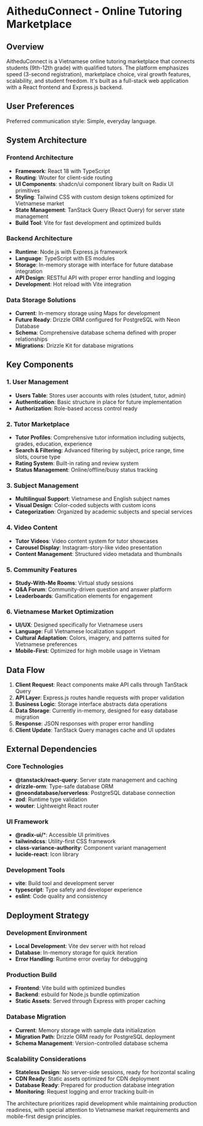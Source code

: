 # AitheduConnect - Online Tutoring Marketplace

## Overview

AitheduConnect is a Vietnamese online tutoring marketplace that connects students (9th-12th grade) with qualified tutors. The platform emphasizes speed (3-second registration), marketplace choice, viral growth features, scalability, and student freedom. It's built as a full-stack web application with a React frontend and Express.js backend.

## User Preferences

Preferred communication style: Simple, everyday language.

## System Architecture

### Frontend Architecture
- **Framework**: React 18 with TypeScript
- **Routing**: Wouter for client-side routing
- **UI Components**: shadcn/ui component library built on Radix UI primitives
- **Styling**: Tailwind CSS with custom design tokens optimized for Vietnamese market
- **State Management**: TanStack Query (React Query) for server state management
- **Build Tool**: Vite for fast development and optimized builds

### Backend Architecture
- **Runtime**: Node.js with Express.js framework
- **Language**: TypeScript with ES modules
- **Storage**: In-memory storage with interface for future database integration
- **API Design**: RESTful API with proper error handling and logging
- **Development**: Hot reload with Vite integration

### Data Storage Solutions
- **Current**: In-memory storage using Maps for development
- **Future Ready**: Drizzle ORM configured for PostgreSQL with Neon Database
- **Schema**: Comprehensive database schema defined with proper relationships
- **Migrations**: Drizzle Kit for database migrations

## Key Components

### 1. User Management
- **Users Table**: Stores user accounts with roles (student, tutor, admin)
- **Authentication**: Basic structure in place for future implementation
- **Authorization**: Role-based access control ready

### 2. Tutor Marketplace
- **Tutor Profiles**: Comprehensive tutor information including subjects, grades, education, experience
- **Search & Filtering**: Advanced filtering by subject, price range, time slots, course type
- **Rating System**: Built-in rating and review system
- **Status Management**: Online/offline/busy status tracking

### 3. Subject Management
- **Multilingual Support**: Vietnamese and English subject names
- **Visual Design**: Color-coded subjects with custom icons
- **Categorization**: Organized by academic subjects and special services

### 4. Video Content
- **Tutor Videos**: Video content system for tutor showcases
- **Carousel Display**: Instagram-story-like video presentation
- **Content Management**: Structured video metadata and thumbnails

### 5. Community Features
- **Study-With-Me Rooms**: Virtual study sessions
- **Q&A Forum**: Community-driven question and answer platform
- **Leaderboards**: Gamification elements for engagement

### 6. Vietnamese Market Optimization
- **UI/UX**: Designed specifically for Vietnamese users
- **Language**: Full Vietnamese localization support
- **Cultural Adaptation**: Colors, imagery, and patterns suited for Vietnamese preferences
- **Mobile-First**: Optimized for high mobile usage in Vietnam

## Data Flow

1. **Client Request**: React components make API calls through TanStack Query
2. **API Layer**: Express.js routes handle requests with proper validation
3. **Business Logic**: Storage interface abstracts data operations
4. **Data Storage**: Currently in-memory, designed for easy database migration
5. **Response**: JSON responses with proper error handling
6. **Client Update**: TanStack Query manages cache and UI updates

## External Dependencies

### Core Technologies
- **@tanstack/react-query**: Server state management and caching
- **drizzle-orm**: Type-safe database ORM
- **@neondatabase/serverless**: PostgreSQL database connection
- **zod**: Runtime type validation
- **wouter**: Lightweight React router

### UI Framework
- **@radix-ui/***: Accessible UI primitives
- **tailwindcss**: Utility-first CSS framework
- **class-variance-authority**: Component variant management
- **lucide-react**: Icon library

### Development Tools
- **vite**: Build tool and development server
- **typescript**: Type safety and developer experience
- **eslint**: Code quality and consistency

## Deployment Strategy

### Development Environment
- **Local Development**: Vite dev server with hot reload
- **Database**: In-memory storage for quick iteration
- **Error Handling**: Runtime error overlay for debugging

### Production Build
- **Frontend**: Vite build with optimized bundles
- **Backend**: esbuild for Node.js bundle optimization
- **Static Assets**: Served through Express with proper caching

### Database Migration
- **Current**: Memory storage with sample data initialization
- **Migration Path**: Drizzle ORM ready for PostgreSQL deployment
- **Schema Management**: Version-controlled database schema

### Scalability Considerations
- **Stateless Design**: No server-side sessions, ready for horizontal scaling
- **CDN Ready**: Static assets optimized for CDN deployment
- **Database Ready**: Prepared for production database integration
- **Monitoring**: Request logging and error tracking built-in

The architecture prioritizes rapid development while maintaining production readiness, with special attention to Vietnamese market requirements and mobile-first design principles.